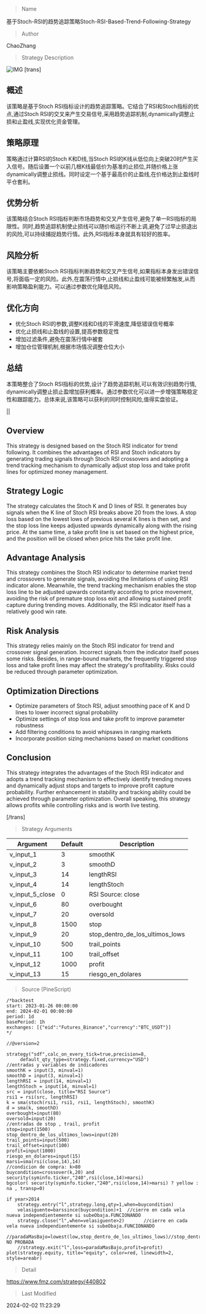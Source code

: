 
> Name

基于Stoch-RSI的趋势追踪策略Stoch-RSI-Based-Trend-Following-Strategy

> Author

ChaoZhang

> Strategy Description

![IMG](https://www.fmz.com/upload/asset/b610e42659c8185d7e.png)
[trans]
## 概述

该策略是基于Stoch RSI指标设计的趋势追踪策略。它结合了RSI和Stoch指标的优点,通过Stoch RSI的交叉来产生交易信号,采用趋势追踪机制,dynamically调整止损和止盈线,实现优化资金管理。

## 策略原理

策略通过计算RSI的Stoch K和D线,当Stoch RSI的K线从低位向上突破20时产生买入信号。随后设置一个以前几根K线最低价为基准的止损位,并随价格上涨dynamically调整止损线。同时设定一个基于最高价的止盈线,在价格达到止盈线时平仓套利。

## 优势分析

该策略结合Stoch RSI指标判断市场趋势和交叉产生信号,避免了单一RSI指标的局限性。同时,趋势追踪机制使止损线可以随价格运行不断上调,避免了过早止损退出的风险,可以持续捕捉趋势行情。此外,RSI指标本身就具有较好的胜率。

## 风险分析

该策略主要依赖Stoch RSI指标判断趋势和交叉产生信号,如果指标本身发出错误信号,将面临一定的风险。此外,在震荡行情中,止损线和止盈线可能被频繁触发,从而影响策略盈利能力。可以通过参数优化降低风险。

## 优化方向

- 优化Stoch RSI的参数,调整K线和D线的平滑速度,降低错误信号概率
- 优化止损线和止盈线的设置,提高参数稳定性
- 增加过滤条件,避免在震荡行情中被套
- 增加仓位管理机制,根据市场情况调整仓位大小

## 总结

本策略整合了Stoch RSI指标的优势,设计了趋势追踪机制,可以有效识别趋势行情, dynamically调整止损止盈增加获利概率。通过参数优化可以进一步增强策略稳定性和跟踪能力。总体来说,该策略可以获利的同时控制风险,值得实盘验证。

||

## Overview

This strategy is designed based on the Stoch RSI indicator for trend following. It combines the advantages of RSI and Stoch indicators by generating trading signals through Stoch RSI crossovers and adopting a trend tracking mechanism to dynamically adjust stop loss and take profit lines for optimized money management.

## Strategy Logic

The strategy calculates the Stoch K and D lines of RSI. It generates buy signals when the K line of Stoch RSI breaks above 20 from the lows. A stop loss based on the lowest lows of previous several K lines is then set, and the stop loss line keeps adjusted upwards dynamically along with the rising price. At the same time, a take profit line is set based on the highest price, and the position will be closed when price hits the take profit line.  

## Advantage Analysis

This strategy combines the Stoch RSI indicator to determine market trend and crossovers to generate signals, avoiding the limitations of using RSI indicator alone. Meanwhile, the trend tracking mechanism enables the stop loss line to be adjusted upwards constantly according to price movement, avoiding the risk of premature stop loss exit and allowing sustained profit capture during trending moves. Additionally, the RSI indicator itself has a relatively good win rate.

## Risk Analysis  

This strategy relies mainly on the Stoch RSI indicator for trend and crossover signal generation. Incorrect signals from the indicator itself poses some risks. Besides, in range-bound markets, the frequently triggered stop loss and take profit lines may affect the strategy's profitability. Risks could be reduced through parameter optimization.

## Optimization Directions

- Optimize parameters of Stoch RSI, adjust smoothing pace of K and D lines to lower incorrect signal probability
- Optimize settings of stop loss and take profit to improve parameter robustness  
- Add filtering conditions to avoid whipsaws in ranging markets
- Incorporate position sizing mechanisms based on market conditions

## Conclusion

This strategy integrates the advantages of the Stoch RSI indicator and adopts a trend tracking mechanism to effectively identify trending moves and dynamically adjust stops and targets to improve profit capture probability. Further enhancement in stability and tracking ability could be achieved through parameter optimization. Overall speaking, this strategy allows profits while controlling risks and is worth live testing.

[/trans]

> Strategy Arguments



|Argument|Default|Description|
|----|----|----|
|v_input_1|3|smoothK|
|v_input_2|3|smoothD|
|v_input_3|14|lengthRSI|
|v_input_4|14|lengthStoch|
|v_input_5_close|0|RSI Source: close|high|low|open|hl2|hlc3|hlcc4|ohlc4|
|v_input_6|80|overbought|
|v_input_7|20|oversold|
|v_input_8|1500|stop|
|v_input_9|20|stop_dentro_de_los_ultimos_lows|
|v_input_10|500|trail_points|
|v_input_11|100|trail_offset|
|v_input_12|1000|profit|
|v_input_13|15|riesgo_en_dolares|


> Source (PineScript)

``` pinescript
/*backtest
start: 2023-01-26 00:00:00
end: 2024-02-01 00:00:00
period: 1d
basePeriod: 1h
exchanges: [{"eid":"Futures_Binance","currency":"BTC_USDT"}]
*/

//@version=2

strategy("sdf",calc_on_every_tick=true,precision=8,
     default_qty_type=strategy.fixed,currency="USD")
//entradas y variables de indicadores
smoothK = input(3, minval=1)
smoothD = input(3, minval=1)
lengthRSI = input(14, minval=1)
lengthStoch = input(14, minval=1)
src = input(close, title="RSI Source")
rsi1 = rsi(src, lengthRSI)
k = sma(stoch(rsi1, rsi1, rsi1, lengthStoch), smoothK)
d = sma(k, smoothD)
overbought=input(80)
oversold=input(20)
//entradas de stop , trail, profit
stop=input(1500)
stop_dentro_de_los_ultimos_lows=input(20)
trail_points=input(500)
trail_offset=input(100)
profit=input(1000)
riesgo_en_dolares=input(15)
marsi=sma(rsi(close,14),14)
//condicion de compra: k>80
buycondition=crossover(k,20) and security(syminfo.ticker,"240",rsi(close,14)>marsi)
bgcolor( security(syminfo.ticker,"240",rsi(close,14)>marsi) ? yellow : na , transp=0)

if year>2014
    strategy.entry("l",strategy.long,qty=1,when=buycondition)
    velasiguente=barssince(buycondition)+1  //cierre en cada vela nueva independientemente si subeObaja.FUNCIONANDO
    strategy.close("l",when=velasiguente>2)       //cierre en cada vela nueva independientemente si subeObaja.FUNCIONANDO
    //paradaMasBajo=lowest(low,stop_dentro_de_los_ultimos_lows)//stop_dentro_de_los_ultimos_lows, NO PROBADA 
    //strategy.exit("l",loss=paradaMasBajo,profit=profit)
plot(strategy.equity, title="equity", color=red, linewidth=2, style=areabr)
```

> Detail

https://www.fmz.com/strategy/440802

> Last Modified

2024-02-02 11:23:29
